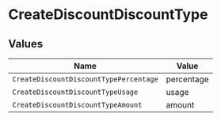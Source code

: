 # CreateDiscountDiscountType


## Values

| Name                                   | Value                                  |
| -------------------------------------- | -------------------------------------- |
| `CreateDiscountDiscountTypePercentage` | percentage                             |
| `CreateDiscountDiscountTypeUsage`      | usage                                  |
| `CreateDiscountDiscountTypeAmount`     | amount                                 |
